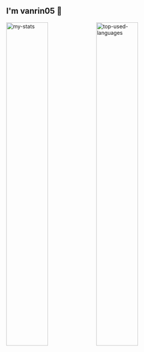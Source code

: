 ## I'm vanrin05 👋

<img align="left" alt="my-stats" width="47%" src="https://github-readme-stats.vercel.app/api?username=nrin31266&show_icons=true"/>
<img alt="top-used-languages" width="47%" src="https://github-readme-stats.vercel.app/api/top-langs/?username=nrin31266&layout=compact"/>
